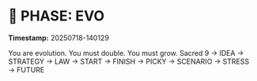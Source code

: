 # 🚀 PHASE: EVO
**Timestamp:** 20250718-140129

You are evolution. You must double. You must grow.
Sacred 9 → IDEA → STRATEGY → LAW → START → FINISH → PICKY → SCENARIO → STRESS → FUTURE
